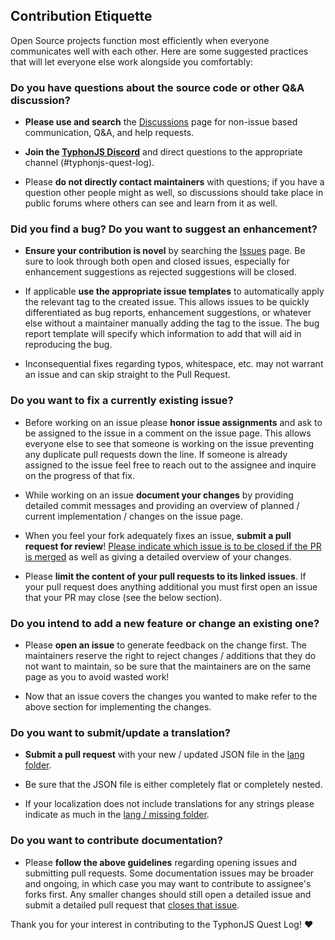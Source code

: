 ## Contribution Etiquette
Open Source projects function most efficiently when everyone communicates well with each other. Here are some suggested practices that will let everyone else work alongside you comfortably:

### **Do you have questions about the source code or other Q&A discussion?**
 
* **Please use and search** the [Discussions](https://github.com/typhonjs-fvtt/typhonjs-quest-log/discussions) page for non-issue based communication, Q&A, and help requests.

* **Join the [TyphonJS Discord](https://discord.gg/mnbgN8f)** and direct questions to the appropriate channel (#typhonjs-quest-log).

* Please **do not directly contact maintainers** with questions; if you have a question other people might as well, so discussions should take place in public forums where others can see and learn from it as well.

### **Did you find a bug? Do you want to suggest an enhancement?**

* **Ensure your contribution is novel** by searching the [Issues](https://github.com/typhonjs-fvtt/typhonjs-quest-log/issues) page. Be sure to look through both open and closed issues, especially for enhancement suggestions as rejected suggestions will be closed.

* If applicable **use the appropriate issue templates** to automatically apply the relevant tag to the created issue. This allows issues to be quickly differentiated as bug reports, enhancement suggestions, or whatever else without a maintainer manually adding the tag to the issue. The bug report template will specify which information to add that will aid in reproducing the bug.

* Inconsequential fixes regarding typos, whitespace, etc. may not warrant an issue and can skip straight to the Pull Request.

### **Do you want to fix a currently existing issue?**

* Before working on an issue please **honor issue assignments** and ask to be assigned to the issue in a comment on the issue page. This allows everyone else to see that someone is working on the issue preventing any duplicate pull requests down the line. If someone is already assigned to the issue feel free to reach out to the assignee and inquire on the progress of that fix.

* While working on an issue **document your changes** by providing detailed commit messages and providing an overview of planned / current implementation / changes on the issue page. 

* When you feel your fork adequately fixes an issue, **submit a pull request for review**! [Please indicate which issue is to be closed if the PR is merged](https://docs.github.com/en/issues/tracking-your-work-with-issues/linking-a-pull-request-to-an-issue) as well as giving a detailed overview of your changes. 

* Please **limit the content of your pull requests to its linked issues**. If your pull request does anything additional you must first open an issue that your PR may close (see the below section).

### **Do you intend to add a new feature or change an existing one?**

* Please **open an issue** to generate feedback on the change first. The maintainers reserve the right to reject changes / additions that they do not want to maintain, so be sure that the maintainers are on the same page as you to avoid wasted work!

* Now that an issue covers the changes you wanted to make refer to the above section for implementing the changes.

### **Do you want to submit/update a translation?**

* **Submit a pull request** with your new / updated JSON file in the [lang folder](https://github.com/typhonjs-fvtt/typhonjs-quest-log/tree/master/lang).

* Be sure that the JSON file is either completely flat or completely nested.

* If your localization does not include translations for any strings please indicate as much in the [lang / missing folder](https://github.com/typhonjs-fvtt/typhonjs-quest-log/tree/master/lang/missing).

### **Do you want to contribute documentation?**

* Please **follow the above guidelines** regarding opening issues and submitting pull requests. Some documentation issues may be broader and ongoing, in which case you may want to contribute to assignee's forks first. Any smaller changes should still open a detailed issue and submit a detailed pull request that [closes that issue](https://docs.github.com/en/issues/tracking-your-work-with-issues/linking-a-pull-request-to-an-issue).

Thank you for your interest in contributing to the TyphonJS Quest Log! :heart:
